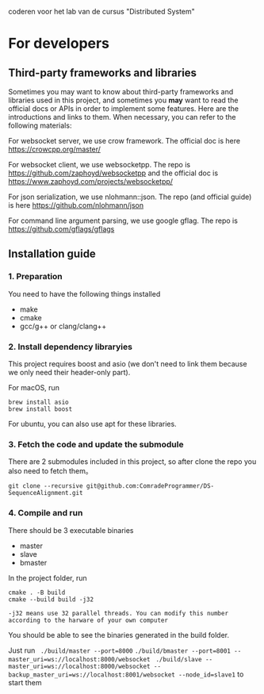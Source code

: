 coderen voor het lab van de cursus "Distributed System"

# For developers
## Third-party frameworks and libraries
Sometimes you may want to know about third-party frameworks and libraries used in this project, and sometimes you **may** want to read the official docs or APIs in order to implement some features. Here are the introductions and links to them. When necessary, you can refer to the following materials:

For websocket server, we use crow framework. The official doc is here https://crowcpp.org/master/

For websocket client, we use websocketpp. The repo is https://github.com/zaphoyd/websocketpp and the official doc is https://www.zaphoyd.com/projects/websocketpp/

For json serialization, we use nlohmann::json. The repo (and official guide) is here https://github.com/nlohmann/json

For command line argument parsing, we use google gflag. The repo is https://github.com/gflags/gflags


## Installation guide 
### 1. Preparation
You need to have the following things installed
- make
- cmake
- gcc/g++ or clang/clang++

### 2. Install dependency libraryies
This project requires boost and asio (we don't need to link them because we only need their header-only part).

For macOS, run
```
brew install asio
brew install boost
```

For ubuntu, you can also use apt for these libraries.

### 3. Fetch the code and update the submodule

There are 2 submodules included in this project, so after clone the repo you also need to fetch them。

```
git clone --recursive git@github.com:ComradeProgrammer/DS-SequenceAlignment.git 
```

### 4. Compile and run
There should be 3 executable binaries 
- master
- slave
- bmaster 

In the project folder, run 
```
cmake . -B build   
cmake --build build -j32
```
`-j32 means use 32 parallel threads. You can modify this number according to the harware of your own computer`

You should be able to see the binaries generated in the build folder.

Just run 
` ./build/master --port=8000` 
`./build/bmaster --port=8001 --master_uri=ws://localhost:8000/websocket`
` ./build/slave --master_uri=ws://localhost:8000/websocket --backup_master_uri=ws://localhost:8001/websocket --node_id=slave1` 
to start them



